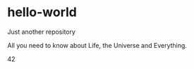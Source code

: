 # hello-world
Just another repository

All you need to know about Life, the Universe and Everything.

42

